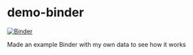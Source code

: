 # demo-binder

[![Binder](https://mybinder.org/badge_logo.svg)](https://mybinder.org/v2/gh/polzin-3/demo-binder/master)

Made an example Binder with my own data to see how it works
